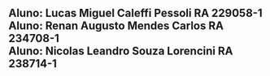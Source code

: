 <h2>Aluno: Lucas Miguel Caleffi Pessoli RA 229058-1
<br>Aluno: Renan Augusto Mendes Carlos RA 234708-1
<br>Aluno: Nicolas Leandro Souza Lorencini RA 238714-1
</h2>
